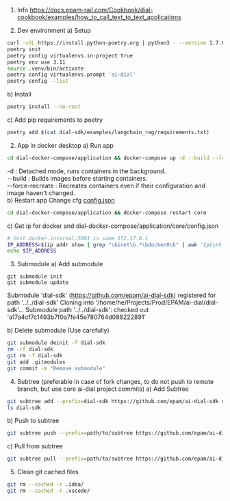 1) Info
https://docs.epam-rail.com/Cookbook/dial-cookbook/examples/how_to_call_text_to_text_applications

2) Dev environment
a) Setup
```sh
curl -sSL https://install.python-poetry.org | python3 - --version 1.7.0
poetry init
poetry config virtualenvs.in-project true
poetry env use 3.11
source .venv/bin/activate
poetry config virtualenvs.prompt 'ai-dial'
poetry config --list
```

b) Install
```sh
poetry install --no-root 
```

c) Add pip requirements to poetry
```sh
poetry add $(cat dial-sdk/examples/langchain_rag/requirements.txt)
```

2) App in docker desktop
a) Run app
```sh
cd dial-docker-compose/application && docker-compose up -d --build --force-recreate
```
-d : Detached mode, runs containers in the background.\
--build : Builds images before starting containers.\
--force-recreate : Recreates containers even if their configuration and image haven't changed.\
b) Restart app
Change cfg [config.json](dial-docker-compose%2Fapplication%2Fcore%2Fconfig.json)
```sh
cd dial-docker-compose/application && docker-compose restart core
```

c) Get ip for docker and dial-docker-compose/application/core/config.json
```sh
# host.docker.internal:5001 is same 172.17.0.1
IP_ADDRESS=$(ip addr show | grep "\binet\b.*\bdocker0\b" | awk '{print $2}' | cut -d '/' -f 1)
echo $IP_ADDRESS
```


3) Submodule
a) Add submodule
```
git submodule init
git submodule update
```
Submodule 'dial-sdk' (https://github.com/epam/ai-dial-sdk) registered for path '../../dial-sdk'
Cloning into '/home/he/Projects/Prod/EPAM/ai-dial/dial-sdk'...
Submodule path '../../dial-sdk': checked out 'a17a4cf7c1493b7f0a7fe45e780764d088222891'

b) Delete submodule (Use carefully)
```sh
git submodule deinit -f dial-sdk
rm -rf dial-sdk
git rm -f dial-sdk
git add .gitmodules
git commit -m "Remove submodule"
```

4) Subtree (preferable in case of fork changes, to do not push to remote branch, but use core ai-dial project commits)
a) Add Subtree
```sh
git subtree add --prefix=dial-sdk https://github.com/epam/ai-dial-sdk development
ls dial-sdk
```
b) Push to subtree
```sh
git subtree push --prefix=path/to/subtree https://github.com/epam/ai-dial-sdk development
```
c) Pull from subtree
```sh
git subtree pull --prefix=path/to/subtree https://github.com/epam/ai-dial-sdk development
```

5) Clean git cached files
```sh
git rm --cached -r .idea/
git rm --cached -r .vscode/
```